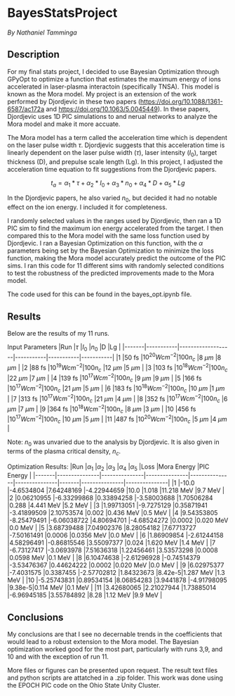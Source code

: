 # BayesStatsProject
*By Nathaniel Tamminga*

## Description
For my final stats project, I decided to use Bayesian Optimization through GPyOpt to optimize a function that estimates the maximum energy of ions accelerated in laser-plasma interactoin (specifically TNSA). This model is known as the Mora model. My project is an extension of the work performed by Djordjevic in these two papers (https://doi.org/10.1088/1361-6587/ac172a and https://doi.org/10.1063/5.0045449). In these papers, Djordjevic uses 1D PIC simulations to and nerual networks to analyze the Mora model and make it more accuate.

The Mora model has a term called the acceleration time which is dependent on the laser pulse width $\tau$. Djordjevic suggests that this acceleration time is linearly dependent on the laser pulse width ($\tau$), laser intensity ($I_0$), target thickness (D), and prepulse scale length (Lg). In this project, I adjusted the acceleration time equation to fit suggestions from the Djordjevic papers.

$$t_a = \alpha_1 * \tau + \alpha_2 * I_0 + \alpha_3 * n_0 + \alpha_4 * D + \alpha_5 * Lg$$

In the Djordjevic papers, he also varied $n_0$, but decided it had no notable effect on the ion energy. I included it for completeness. 

I randomly selected values in the ranges used by Djordjevic, then ran a 1D PIC sim to find the maximum ion energy accelerated from the target. I then compared this to the Mora model with the same loss function used by Djordjevic. I ran a Bayesian Optimization on this function, with the $\alpha$ parameters being set by the Bayesian Optimization to minimize the loss function, making the Mora model accurately predict the outcome of the PIC sims. I ran this code for 11 different sims with randomly selected conditions to test the robustness of the predicted improvements made to the Mora model.

The code used for this can be found in the bayes_opt.ipynb file.

## Results
Below are the results of my 11 runs.

Input Parameters
|Run    |$\tau$     |$I_0$              |$n_0$      |D          |Lg         |
|-------|-----------|-------------------|-----------|-----------|-----------|
|1      |50 fs      |$10^{20} W cm^{-2}$|$100 n_c$  |8 $\mu m$  |8 $\mu m$  |
|2      |88 fs      |$10^{19} W cm^{-2}$|$100 n_c$  |12 $\mu m$ |5 $\mu m$  |
|3      |103 fs     |$10^{18} W cm^{-2}$|$100 n_c$  |22 $\mu m$ |7 $\mu m$  |
|4      |139 fs     |$10^{17} W cm^{-2}$|$100 n_c$  |9 $\mu m$  |9 $\mu m$  |
|5      |166 fs     |$10^{17} W cm^{-2}$|$100 n_c$  |21 $\mu m$ |5 $\mu m$  |
|6      |183 fs     |$10^{18} W cm^{-2}$|$100 n_c$  |10 $\mu m$ |1 $\mu m$  |
|7      |313 fs     |$10^{17} W cm^{-2}$|$100 n_c$  |21 $\mu m$ |4 $\mu m$  |
|8      |352 fs     |$10^{17} W cm^{-2}$|$100 n_c$  |6 $\mu m$  |7 $\mu m$  |
|9      |364 fs     |$10^{18} W cm^{-2}$|$100 n_c$  |8 $\mu m$  |3 $\mu m$  |
|10     |456 fs     |$10^{17} W cm^{-2}$|$100 n_c$  |10 $\mu m$ |5 $\mu m$  |
|11     |487 fs     |$10^{20} W cm^{-2}$|$100 n_c$  |5 $\mu m$  |4 $\mu m$  |

Note: $n_0$ was unvaried due to the analysis by Djordjevic. It is also given in terms of the plasma critical density, $n_c$.

Optimization Results:
|Run    |$\alpha_1$     |$\alpha_2$     |$\alpha_3$     |$\alpha_4$     |$\alpha_5$     |Loss   |Mora Energy    |PIC Energy     |
|-------|---------------|---------------|---------------|---------------|---------------|-------|---------------|---------------|
|1      |-10.0          |-4.6534804     |7.64248169     |-4.22944659    |10.0           |1.018  |11.218 MeV     |9.7 MeV        |
|2      |0.06210955     |-6.33299868    |0.33894258     |-3.58003688    |1.70506284     |0.288  |4.441 MeV      |5.2 MeV        |
|3      |1.99713051     |-9.7275129     |0.35871941     |-3.41899509    |2.10753574     |0.002  |0.436 MeV      |0.5 MeV        |
|4      |9.54353805     |-8.25479491    |-6.06038722    |4.80694701     |-4.68524272    |0.0002 |0.020 MeV      |0.0 MeV        |
|5      |3.68739488     |7.04902376     |8.28054182     |7.67713727     |-7.50161491    |0.0006 |0.0356 MeV     |0.0 MeV        |
|6      |1.86909854     |-2.61244158    |4.58296491     |-0.86815546    |3.55097377     |0.024  |1.620 MeV      |1.4 MeV        |
|7      |-6.73127417    |-3.0693978     |7.51636318     |1.22456461     |3.53573298     |0.0008 |0.0598 MeV     |0.1 MeV        |
|8      |6.10474638     |-2.61296928    |-0.74514379    |-3.53476367    |0.44624222     |0.0002 |0.020 MeV      |0.0 MeV        |
|9      |6.02975377     |-7.4031575     |0.3387455      |-2.57702812    |1.84323673     |8.42e-5|1.287 MeV      |1.3 MeV        |
|10     |-5.25743831    |0.89534154     |8.06854283     |3.9441878      |-4.91798095    |9.38e-5|0.114 MeV      |0.1 MeV        |
|11     |3.42680065     |2.21027944     |1.73885014     |-6.96945185    |3.55784892     |8.28   |1.12 MeV       |9.9 MeV        |

## Conclusions
My conclusions are that I see no decernable trends in the coefficients that would lead to a robust extension to the Mora model. The Bayesian optimization worked good for the most part, particularly with runs 3,9, and 10 and with the exception of run 11.

More files or figures can be presented upon request. The result text files and python scripts are attatched in a .zip folder. This work was done using the EPOCH PIC code on the Ohio State Unity Cluster.
